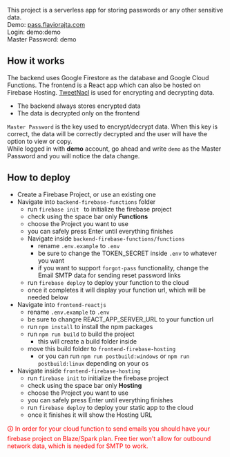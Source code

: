 This project is a serverless app for storing passwords or any other sensitive data.<br/>
Demo: [pass.flaviorajta.com](https://pass.flaviorajta.com/)<br />
Login: demo:demo<br />
Master Password: demo

## How it works

The backend uses Google Firestore as the database and Google Cloud Functions. The frontend is a React app which can also be hosted on Firebase Hosting. [TweetNacl](https://tweetnacl.js.org/) is used for encrypting and decrypting data.
- The backend always stores encrypted data
- The data is decrypted only on the frontend

`Master Password` is the key used to encrypt/decrypt data. When this key is correct, the data will be correctly decrypted and the user will have the option to view or copy.<br/>
While logged in with <strong>demo</strong> account, go ahead and write `demo` as the Master Password and you will notice the data change.

## How to deploy
- Create a Firebase Project, or use an existing one
- Navigate into `backend-firebase-functions` folder
    - run `firebase init ` to initialize the firebase project
    - check using the space bar only <strong>Functions</strong>
    - choose the Project you want to use
    - you can safely press Enter until everything finishes
    - Navigate inside `backend-firebase-functions/functions`
        - rename `.env.example` to `.env`
        - be sure to change the TOKEN_SECRET inside `.env` to whatever you want
        - if you want to support `forgot-pass` functionality, change the Email SMTP data for sending reset password links
    - run `firebase deploy` to deploy your function to the cloud
    - once it completes it will display your function url, which will be needed below
- Navigate into `frontend-reactjs`
    - rename `.env.example` to `.env`
    - be sure to changre REACT_APP_SERVER_URL to your function url
    - run `npm install` to install the npm packages
    - run `npm run build` to build the project
        - this will create a build folder inside
    - move this build folder to `frontend-firebase-hosting`
        - or you can run `npm run postbuild:windows` or `npm run postbuild:linux` depending on your os
- Navigate inside `frontend-firebase-hosting`
    - run `firebase init` to initialize the firebase project
    - check using the space bar only <strong>Hosting</strong>
    - choose the Project you want to use
    - you can safely press Enter until everything finishes
    - run `firebase deploy` to deploy your static app to the cloud
    - once it finishes it will show the Hosting URL
<p style="color: red;">🛈 In order for your cloud function to send emails you should have your firebase project on Blaze/Spark plan. Free tier won't allow for outbound network data, which is needed for SMTP to work.</p>